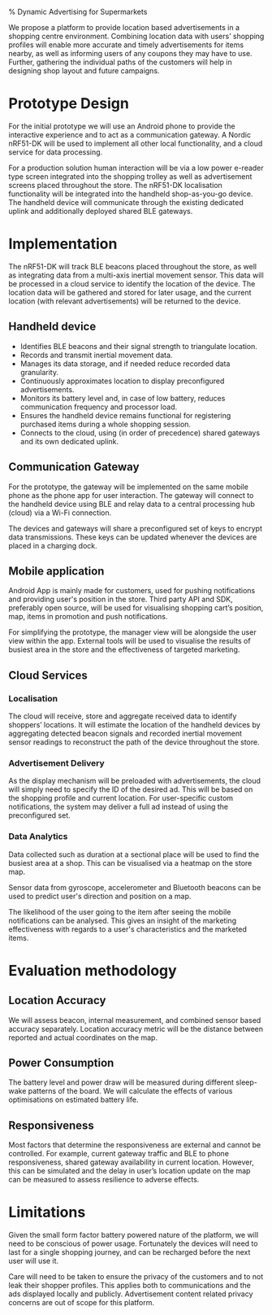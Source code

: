 % Dynamic Advertising for Supermarkets 

We propose a platform to provide location based advertisements in a shopping centre environment. Combining location data with users’ shopping profiles will enable more accurate and timely advertisements for items nearby, as well as informing users of any coupons they may have to use. Further, gathering the individual paths of the customers will help in designing shop layout and future campaigns. 

# Prototype Design

For the initial prototype we will use an Android phone to provide the interactive experience and to act as a communication gateway. A Nordic nRF51-DK will be used to implement all other local functionality, and a cloud service for data processing.

For a production solution human interaction will be via a low power e-reader type screen integrated into the shopping trolley as well as advertisement screens placed throughout the store. The nRF51-DK localisation functionality will be integrated into the handheld shop-as-you-go device. The handheld device will communicate through the existing dedicated uplink and additionally deployed shared BLE gateways.

# Implementation
The nRF51-DK will track BLE beacons placed throughout the store, as well as integrating data from a multi-axis inertial movement sensor. This data will be processed in a cloud service to identify the location of the device. The location data will be gathered and stored for later usage, and the current location (with relevant advertisements) will be returned to the device.

## Handheld device
* Identifies BLE beacons and their signal strength to triangulate location.
* Records and transmit inertial movement data.
* Manages its data storage, and if needed reduce recorded data granularity.
* Continuously approximates location to display preconfigured advertisements.
* Monitors its battery level and, in case of low battery, reduces communication frequency and processor load.
* Ensures the handheld device remains functional for registering purchased items during a whole shopping session.
* Connects to the cloud, using (in order of precedence) shared gateways and its own dedicated uplink.

## Communication Gateway
For the prototype, the gateway will be implemented on the same mobile phone as the phone app for user interaction. 
The gateway will connect to the handheld device using BLE and relay data to a central processing hub (cloud) via a Wi-Fi connection.

The devices and gateways will share a preconfigured set of keys to encrypt data transmissions. These keys can be updated whenever the devices are placed in a charging dock.

## Mobile application
Android App is mainly made for customers, used for pushing notifications and providing user's position in the store. Third party API and SDK, preferably open source, will be used for visualising shopping cart’s position, map, items in promotion and push notifications.

For simplifying the prototype, the manager view will be alongside the user view within the app. External tools will be used to visualise the results of busiest area in the store and the effectiveness of targeted marketing.

## Cloud Services
### Localisation
The cloud will receive, store and aggregate received data to identify shoppers’ locations.
It will estimate the location of the handheld devices by aggregating detected beacon signals and recorded inertial movement sensor readings to reconstruct the path of the device throughout the store. 

### Advertisement Delivery
As the display mechanism will be preloaded with advertisements, the cloud will simply need to specify the ID of the desired ad. This will be based on the shopping profile and current location. For user-specific custom notifications, the system may deliver a full ad instead of using the preconfigured set.

### Data Analytics 
Data collected such as duration at a sectional place will be used to find the busiest area at a shop. This can be visualised via a heatmap on the store map. 

Sensor data from gyroscope, accelerometer and Bluetooth beacons can be used to predict user's direction and position on a map.

The likelihood of the user going to the item after seeing the mobile notifications can be analysed. This gives an insight of the marketing effectiveness with regards to a user's characteristics and the marketed items.

# Evaluation methodology

## Location Accuracy
We will assess beacon, internal measurement, and combined sensor based accuracy separately. Location accuracy metric will be the distance between reported and actual coordinates on the map.

## Power Consumption
The battery level and power draw will be measured during different sleep-wake patterns of the board. We will calculate the effects of various optimisations on estimated battery life.

## Responsiveness
Most factors that determine the responsiveness are external and cannot be controlled. For example, current gateway traffic and BLE to phone responsiveness, shared gateway availability in current location. However, this can be simulated and the delay in user’s location update on the map can be measured to assess resilience to adverse effects.

# Limitations 
Given the small form factor battery powered nature of the platform, we will need to be conscious of power usage. Fortunately the devices will need to last for a single shopping journey, and can be recharged before the next user will use it.

Care will need to be taken to ensure the privacy of the customers and to not leak their shopper profiles. This applies both to communications and the ads displayed locally and publicly. Advertisement content related privacy concerns are out of scope for this platform.

